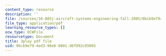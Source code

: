 ```yaml
---
content_type: resource
description: ''
file: /courses/16-885j-aircraft-systems-engineering-fall-2005/0bcb9e794ed396e68801d6f892c05065_k2jN_26m8LM.pdf
file_type: application/pdf
learning_resource_types: []
ocw_type: OCWFile
resourcetype: Document
title: 3play pdf file
uid: 0bcb9e79-4ed3-96e6-8801-d6f892c05065
---
```

